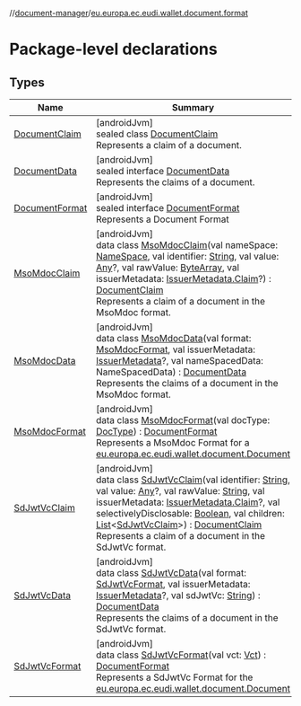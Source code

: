 //[document-manager](../../index.md)/[eu.europa.ec.eudi.wallet.document.format](index.md)

# Package-level declarations

## Types

| Name | Summary |
|---|---|
| [DocumentClaim](-document-claim/index.md) | [androidJvm]<br>sealed class [DocumentClaim](-document-claim/index.md)<br>Represents a claim of a document. |
| [DocumentData](-document-data/index.md) | [androidJvm]<br>sealed interface [DocumentData](-document-data/index.md)<br>Represents the claims of a document. |
| [DocumentFormat](-document-format/index.md) | [androidJvm]<br>sealed interface [DocumentFormat](-document-format/index.md)<br>Represents a Document Format |
| [MsoMdocClaim](-mso-mdoc-claim/index.md) | [androidJvm]<br>data class [MsoMdocClaim](-mso-mdoc-claim/index.md)(val nameSpace: [NameSpace](../eu.europa.ec.eudi.wallet.document/-name-space/index.md), val identifier: [String](https://kotlinlang.org/api/latest/jvm/stdlib/kotlin-stdlib/kotlin/-string/index.html), val value: [Any](https://kotlinlang.org/api/latest/jvm/stdlib/kotlin-stdlib/kotlin/-any/index.html)?, val rawValue: [ByteArray](https://kotlinlang.org/api/latest/jvm/stdlib/kotlin-stdlib/kotlin/-byte-array/index.html), val issuerMetadata: [IssuerMetadata.Claim](../eu.europa.ec.eudi.wallet.document.metadata/-issuer-metadata/-claim/index.md)?) : [DocumentClaim](-document-claim/index.md)<br>Represents a claim of a document in the MsoMdoc format. |
| [MsoMdocData](-mso-mdoc-data/index.md) | [androidJvm]<br>data class [MsoMdocData](-mso-mdoc-data/index.md)(val format: [MsoMdocFormat](-mso-mdoc-format/index.md), val issuerMetadata: [IssuerMetadata](../eu.europa.ec.eudi.wallet.document.metadata/-issuer-metadata/index.md)?, val nameSpacedData: NameSpacedData) : [DocumentData](-document-data/index.md)<br>Represents the claims of a document in the MsoMdoc format. |
| [MsoMdocFormat](-mso-mdoc-format/index.md) | [androidJvm]<br>data class [MsoMdocFormat](-mso-mdoc-format/index.md)(val docType: [DocType](../eu.europa.ec.eudi.wallet.document/-doc-type/index.md)) : [DocumentFormat](-document-format/index.md)<br>Represents a MsoMdoc Format for a [eu.europa.ec.eudi.wallet.document.Document](../eu.europa.ec.eudi.wallet.document/-document/index.md) |
| [SdJwtVcClaim](-sd-jwt-vc-claim/index.md) | [androidJvm]<br>data class [SdJwtVcClaim](-sd-jwt-vc-claim/index.md)(val identifier: [String](https://kotlinlang.org/api/latest/jvm/stdlib/kotlin-stdlib/kotlin/-string/index.html), val value: [Any](https://kotlinlang.org/api/latest/jvm/stdlib/kotlin-stdlib/kotlin/-any/index.html)?, val rawValue: [String](https://kotlinlang.org/api/latest/jvm/stdlib/kotlin-stdlib/kotlin/-string/index.html), val issuerMetadata: [IssuerMetadata.Claim](../eu.europa.ec.eudi.wallet.document.metadata/-issuer-metadata/-claim/index.md)?, val selectivelyDisclosable: [Boolean](https://kotlinlang.org/api/latest/jvm/stdlib/kotlin-stdlib/kotlin/-boolean/index.html), val children: [List](https://kotlinlang.org/api/latest/jvm/stdlib/kotlin-stdlib/kotlin.collections/-list/index.html)&lt;[SdJwtVcClaim](-sd-jwt-vc-claim/index.md)&gt;) : [DocumentClaim](-document-claim/index.md)<br>Represents a claim of a document in the SdJwtVc format. |
| [SdJwtVcData](-sd-jwt-vc-data/index.md) | [androidJvm]<br>data class [SdJwtVcData](-sd-jwt-vc-data/index.md)(val format: [SdJwtVcFormat](-sd-jwt-vc-format/index.md), val issuerMetadata: [IssuerMetadata](../eu.europa.ec.eudi.wallet.document.metadata/-issuer-metadata/index.md)?, val sdJwtVc: [String](https://kotlinlang.org/api/latest/jvm/stdlib/kotlin-stdlib/kotlin/-string/index.html)) : [DocumentData](-document-data/index.md)<br>Represents the claims of a document in the SdJwtVc format. |
| [SdJwtVcFormat](-sd-jwt-vc-format/index.md) | [androidJvm]<br>data class [SdJwtVcFormat](-sd-jwt-vc-format/index.md)(val vct: [Vct](../eu.europa.ec.eudi.wallet.document/-vct/index.md)) : [DocumentFormat](-document-format/index.md)<br>Represents a SdJwtVc Format for the [eu.europa.ec.eudi.wallet.document.Document](../eu.europa.ec.eudi.wallet.document/-document/index.md) |
